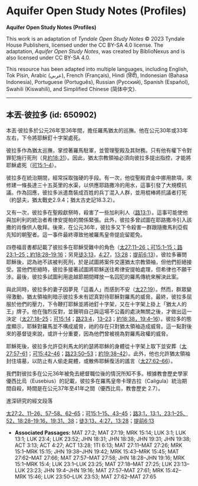 # Aquifer Open Study Notes (Profiles)

**Aquifer Open Study Notes (Profiles)**

This work is an adaptation of *Tyndale Open Study Notes* © 2023 Tyndale House Publishers, licensed under the CC BY\-SA 4\.0 license. The adaptation, *Aquifer Open Study Notes*, was created by BiblioNexus and is also licensed under CC BY\-SA 4\.0\.

This resource has been adapted into multiple languages, including English, Tok Pisin, Arabic (عربي), French (Français), Hindi (हिंदी), Indonesian (Bahasa Indonesia), Portuguese (Português), Russian (Русский), Spanish (Español), Swahili (Kiswahili), and Simplified Chinese (简体中文).



--------------------------------

## 本丟‧彼拉多 (id: 650902)

本丟‧彼拉多於公元26年至36年間，擔任羅馬猶太的巡撫。他在公元30年或33年左右，下令將耶穌釘十字架處死。

彼拉多作為猶太巡撫，掌控著羅馬駐軍，並管理聖殿及其財務。只有他有權下令對罪犯施行死刑（見[約18:31](https://ref.ly/John18:31)）。因此，猶太宗教領袖必須向彼拉多提出指控，才能將耶穌處死（[可15:1–4](https://ref.ly/Mark15:1-Mark15:4)）。

彼拉多在統治期間，經常採取強硬的手段。有一次，他從聖殿資金中挪用款項，來修建一條長達三十五英里的水渠，以供應耶路撒冷的用水，這事引發了大規模抗議。作為回應，彼拉多派遣喬裝成百姓的兵丁混入人群，並用棍棒將抗議者打死（約瑟夫，猶太戰史2\.9\.4；猶太古史記18\.3\.2）。

又有一次，彼拉多在聖殿獻祭時，殺害了一些加利利人（[路13:1](https://ref.ly/Luke13:1)）。這事可能使他與加利利的統治者希律安提帕的關係緊張。此外，彼拉多曾試圖在耶路撒冷引入該撒的肖像供人敬拜。後來，在公元36年，彼拉多又下令殺害一群跟隨撒馬利亞假先知的朝聖者。這一事件最終導致他被羅馬皇帝提庇留罷免。

四卷福音書都記載了彼拉多在耶穌受難中的角色（[太27:11–26；](https://ref.ly/Matt27:11-Matt27:26)[可15:1–15；](https://ref.ly/Mark15:1-Mark15:15)[路23:1–25；](https://ref.ly/Luke23:1-Luke23:25)[約18:28–19:16](https://ref.ly/John18:28-John19:16)；另見[徒3:13](https://ref.ly/Acts3:13)，[4:27](https://ref.ly/Acts4:27)，[13:28](https://ref.ly/Acts13:28)；[提前6:13](https://ref.ly/1Tim6:13)）。彼拉多審問耶穌後，認為祂不該被判死刑，於是試圖將案件交還猶太宗教領袖，但他們拒絕接受。當他們拒絕時，彼拉多接著試圖將耶穌送往希律安提帕處理，但希律也不願干涉。最後，彼拉多試圖利用逾越節期間釋放一名囚犯的羅馬傳統來解決此案。

與此同時，彼拉多的妻子因夢見「這義人」而感到不安（[太27:19](https://ref.ly/Matt27:19)）。然而，群眾變得激動，猶太領袖則暗示彼拉多未有認真對待耶穌對羅馬的威脅。最終，彼拉多屈服於他們的壓力，下令鞭打耶穌並將祂釘十字架，又在十字架上掛上「猶太人的王」牌子。他在強烈反對，並聲明自己與這場不公義的處決無關之後，才做出這一決定（[太27:18–25](https://ref.ly/Matt27:18-Matt27:25)；[可15:14](https://ref.ly/Mark15:14)；[路23:4](https://ref.ly/Luke23:4)，[13–23](https://ref.ly/Luke23:13-Luke23:23)；[約18:38，](https://ref.ly/John18:38)[19:4–16](https://ref.ly/John19:4-John19:16)）。彼拉多的態度顯示，耶穌對羅馬並不構成威脅，祂的存在只對猶太領袖造成威脅。這一點對後來的基督徒來說，或許十分重要，因為他們曾被視為對羅馬政權的威脅。

耶穌死後，彼拉多允許亞利馬太的約瑟將耶穌的身體從十字架上取下並安葬（[太27:57–61](https://ref.ly/Matt27:57-Matt27:61)；[可15:42–46](https://ref.ly/Mark15:42-Mark15:46)；[路23:50–53](https://ref.ly/Luke23:50-Luke23:53)；[約19:38–42](https://ref.ly/John19:38-John19:42)）。此外，他也允許猶太領袖封住墳墓，以防止有人偷走屍體，或散佈耶穌復活的謠言（[太27:62–66](https://ref.ly/Matt27:62-Matt27:66)）。

我們對彼拉多在公元36年被免去總督職位後的情況所知不多。根據教會歷史學家優西比烏（Eusebius）的記載，彼拉多在羅馬皇帝卡理古拉（Caligula）統治期間自殺，時間是在公元37年至41年之間（優西比烏，教會歷史 2\.7）。

進深研究的經文段落

[太27:2、](https://ref.ly/Matt27:2)[11–26、](https://ref.ly/Matt27:11-Matt27:26)[57–58、](https://ref.ly/Matt27:57-Matt27:58)[62–65](https://ref.ly/Matt27:62-Matt27:65)；[可15:1–15、](https://ref.ly/Mark15:1-Mark15:15)[43–45](https://ref.ly/Mark15:43-Mark15:45)；[路3:1，](https://ref.ly/Luke3:1)[13:1，](https://ref.ly/Luke13:1)[23:1–25、](https://ref.ly/Luke23:1-Luke23:25)[52，](https://ref.ly/Luke23:52)[18:28–19:16，](https://ref.ly/John18:28-John19:16)[19:31、](https://ref.ly/John19:31)[38](https://ref.ly/John19:38)；[徒3:13，](https://ref.ly/Acts3:13)[4:27，](https://ref.ly/Acts4:27)[13:28](https://ref.ly/Acts13:28)；[提前6:13](https://ref.ly/1Tim6:13)

* **Associated Passages:** MAT 27:2; MAT 27:19; MRK 15:14; LUK 3:1; LUK 13:1; LUK 23:4; LUK 23:52; JHN 18:31; JHN 18:38; JHN 19:31; JHN 19:38; ACT 3:13; ACT 4:27; ACT 13:28; 1TI 6:13; MAT 27:11–MAT 27:26; MRK 15:1–MRK 15:15; JHN 19:38–JHN 19:42; MRK 15:43–MRK 15:45; MAT 27:62–MAT 27:66; MAT 27:57–MAT 27:58; JHN 18:28–JHN 19:16; MRK 15:1–MRK 15:4; LUK 23:1–LUK 23:25; MAT 27:18–MAT 27:25; LUK 23:13–LUK 23:23; JHN 19:4–JHN 19:16; MAT 27:57–MAT 27:61; MRK 15:42–MRK 15:46; LUK 23:50–LUK 23:53; MAT 27:62–MAT 27:65

